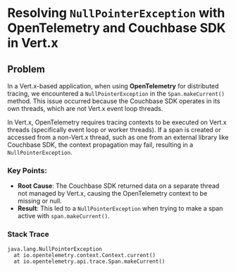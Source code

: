 # Resolving `NullPointerException` with OpenTelemetry and Couchbase SDK in Vert.x

## Problem

In a Vert.x-based application, when using **OpenTelemetry** for distributed tracing, we encountered a `NullPointerException` in the `Span.makeCurrent()` method. This issue occurred because the Couchbase SDK operates in its own threads, which are not Vert.x event loop threads. 

In Vert.x, OpenTelemetry requires tracing contexts to be executed on Vert.x threads (specifically event loop or worker threads). If a span is created or accessed from a non-Vert.x thread, such as one from an external library like Couchbase SDK, the context propagation may fail, resulting in a `NullPointerException`.

### Key Points:
- **Root Cause**: The Couchbase SDK returned data on a separate thread not managed by Vert.x, causing the OpenTelemetry context to be missing or null.
- **Result**: This led to a `NullPointerException` when trying to make a span active with `span.makeCurrent()`.

### Stack Trace
```plaintext
java.lang.NullPointerException
  at io.opentelemetry.context.Context.current() 
  at io.opentelemetry.api.trace.Span.makeCurrent()
